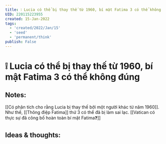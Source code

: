 ```yaml
---
title: ❕ Lucia có thể bị thay thế từ 1960, bí mật Fatima 3 có thể không đúng
UID: 220115223955
created: 15-Jan-2022
tags:
  - 'created/2022/Jan/15'
  - 'seed'
  - 'permanent/think'
publish: False
---
```

# ❕ Lucia có thể bị thay thế từ 1960, bí mật Fatima 3 có thể không đúng

## Notes:
[[Có phân tích cho rằng Lucia bị thay thế bởi một người khác từ năm 1960]]. Như thế, [[Thông điệp Fatima]] thứ 3 có thể đã bị làm sai lạc. [[Vatican có thực sự đã công bố hoàn toàn bí mật Fatima❓]]

## Ideas & thoughts:


